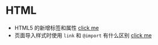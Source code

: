 # HTML

- HTML5 的新增标签和属性 [click me](/html/HTML5的新增标签和属性.md)
- 页面导入样式时使用 `link` 和 `@import` 有什么区别 [click me](/html/页面导入样式时_使用link和@import有什么区别.md)
